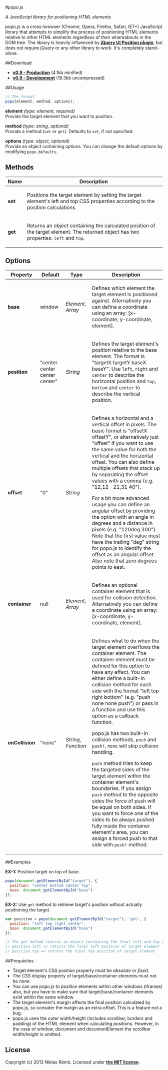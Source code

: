 #popo.js

*A JavaScript library for positioning HTML elements*

popo.js is a cross-browser (Chrome, Opera, Firefox, Safari, IE7+) JavaScript library that attempts to simplify the process of positioning HTML elements relative to other HTML elements regardless of their whereabouts in the DOM tree. The library is heavily influenced by **[jQuery UI Position plugin](http://jqueryui.com/position/)**, but does not require jQuery or any other library to work. It's completely stand-alone.

##Download

* **[v0.9 - Production](https://raw.github.com/niklasramo/popo/master/popo.min.js)** (4.1kb minified)
* **[v0.9 - Development](https://raw.github.com/niklasramo/popo/master/popo.js)** (19.3kb uncompressed)

##Usage

```javascript
// The format
popo(element, method, options);
```

__element__ *(type: element, required)*  
Provide the target element that you want to position.

__method__ *(type: string, optional)*  
Provide a method (`set` or `get`). Defaults to `set`, if not specified.

__options__ *(type: object, optional)*  
Provide an object containing options. You can change the default options by modifying `popo.defaults`.

## Methods

Name | Description
--- | ---
**set** | <p>Positions the target element by setting the target element's left and top CSS properties according to the position calculations.</p>
**get** | <p>Returns an object containing the calculated position of the target element. The returned object has two properties: <code>left</code> and <code>top</code>.</p>

## Options

Property | Default | Type | Description
--- | --- | --- | ---
**base** | window | *Element, Array* | <p>Defines which element the target element is positioned against. Alternatively you can define a coordinate using an array: [x-coordinate, y-coordinate, element].</p>
**position** | "center center center center" | *String* | <p>Defines the target element's position relative to the base element. The format is "targetX targetY baseX baseY". Use `left`, `right` and `center` to describe the horizontal position and `top`, `bottom` and `center` to describe the vertical position.</p>
**offset** | "0" | *String* | <p>Defines a horizontal and a vertical offset in pixels. The basic format is "offsetX offsetY", or alternatively just "offset" if you want to use the same value for both the vertical and the horizontal offset. You can also define multiple offsets that stack up by separating the offset values with a comma (e.g. "12,12 -21,31 40").</p><p>For a bit more advanced usage you can define an angular offset by providing the option with an angle in degrees and a distance in pixels (e.g. "120deg 300"). Note that the first value must have the trailing "deg" string for popo.js to identify the offset as an angular offset. Also note that zero degrees points to east.</p>
**container** | null | *Element, Array* | <p>Defines an optional container element that is used for collision detection. Alternatively you can define a coordinate using an array: [x-coordinate, y-coordinate, element].</p>
**onCollision** | "none" | *String, Function* | <p>Defines what to do when the target element overflows the container element. The container element must be defined for this option to have any effect. You can either define a built-in collision method for each side with the format "left top right bottom" (e.g. "push none none push") or pass in a function and use this option as a callback function.</p><p>popo.js has two built-in collision methods, <code>push</code> and <code>push!</code>, <code>none</code> will skip collision handling.</p><p><code>push</code> method tries to keep the targeted sides of the target element within the container element's boundaries. If you assign <code>push</code> method to the opposite sides the force of push will be equal on both sides. If you want to force one of the sides to be always pushed fully inside the container element's area, you can assign a forced push to that side with <code>push!</code> method.</p>

##Examples

__EX-1:__ Position target on top of base.

```javascript
popo(document.getElementById("target"), {
  position: "center bottom center top",
  base: document.getElementById("base")
});
```

__EX-2:__ Use `get` method to retrieve target's position without actually positioning the target.

```javascript
var position = popo(document.getElementById("target"), 'get', {
  position: "left top right center",
  base: document.getElementById("base")
});

// The get method returns an object containing the final left and top values
// position.left => returns the final left position of target element 
// position.top => returns the final top position of target element
```

##Prequisites

* Target element's CSS position property must be *absolute* or *fixed*.
* The CSS display property of target/base/container elements must not be *none*.
* You can use popo.js to position elements within other windows (iframes) also, but you have to make sure that target/base/container elements exist within the same window.
* The target element's margin affects the final position calculated by popo.js, so consider the margin as an extra offset. This is a feature not a bug.
* popo.js uses the outer width/height (includes scrollbar, borders and padding) of the HTML element when calculating positions. However, in the case of window, document and documentElement the scrollbar width/height is omitted.

## License

Copyright (c) 2013 Niklas Rämö. Licensed under **[the MIT license](https://github.com/niklasramo/popo/blob/master/LICENSE.md)**.
